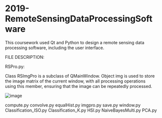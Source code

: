 # 2019-RemoteSensingDataProcessingSoftware

This coursework used Qt and Python to design a remote sensing data processing software, including the user interface.

FILE DESCRIPTION:

RSPro.py:

Class RSImgPro is a subclass of QMainWindow. Object img is used to store the image matrix of the current window, with all processing operations using this member, ensuring that the image can be repeatedly processed.

![image]([https://raw.github.com/yourName/repositpry/master/yourprojectName/img-folder/test.jpg](https://github.com/SongxiYoung/2019-RemoteSensingDataProcessingSoftware/blob/main/img-folder/%E5%9B%BE%E7%89%87%201.png))

compute.py
convolve.py
equalHist.py
imgpro.py
save.py
window.py
Classification_ISO.py
Classification_K.py
HSI.py
NaiveBayesMulti.py
PCA.py

